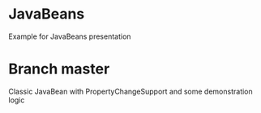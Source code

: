 # JavaBeans
Example for JavaBeans presentation

# Branch master
Classic JavaBean with PropertyChangeSupport and some demonstration logic
